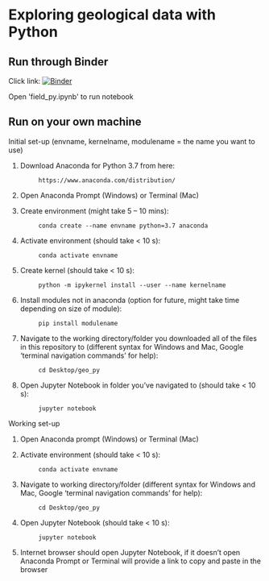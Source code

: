 # Exploring geological data with Python

## Run through Binder

Click link: [![Binder](https://mybinder.org/badge_logo.svg)](https://mybinder.org/v2/gh/eslrgs/geo_py.git/master)

Open 'field_py.ipynb' to run notebook

## Run on your own machine

Initial set-up (envname, kernelname, modulename = the name you want to use)

1) Download Anaconda for Python 3.7 from here:

            https://www.anaconda.com/distribution/

2) Open Anaconda Prompt (Windows) or Terminal (Mac)

3) Create environment (might take 5 – 10 mins):

            conda create --name envname python=3.7 anaconda  

4) Activate environment (should take < 10 s):

            conda activate envname

5) Create kernel (should take < 10 s):

            python -m ipykernel install --user --name kernelname

6) Install modules not in anaconda (option for future, might take time depending on size of module):

            pip install modulename

7) Navigate to the working directory/folder you downloaded all of the files in this repository to (different syntax for Windows and Mac, Google ‘terminal navigation commands’ for help):

            cd Desktop/geo_py

8) Open Jupyter Notebook in folder you’ve navigated to (should take < 10 s):

            jupyter notebook


Working set-up

1) Open Anaconda prompt (Windows) or Terminal (Mac)

2) Activate environment (should take < 10 s):

            conda activate envname

3) Navigate to working directory/folder (different syntax for Windows and Mac, Google ‘terminal navigation commands’ for help):

            cd Desktop/geo_py

4) Open Jupyter Notebook (should take < 10 s):

            jupyter notebook

5) Internet browser should open Jupyter Notebook, if it doesn’t open Anaconda Prompt or Terminal will provide a link to copy and paste in the browser

